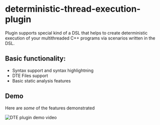# deterministic-thread-execution-plugin
Plugin supports special kind of a DSL that helps to create deterministic execution of your multithreaded C++ programs via scenarios written in the DSL.

## Basic functionality:

- Syntax support and syntax highlightning
- DTE Files support
- Basic static analysis features

## Demo

Here are *some* of the features demonstrated

![DTE plugin demo video](https://media.giphy.com/media/vFKqnCdLPNOKc/giphy.gif)

